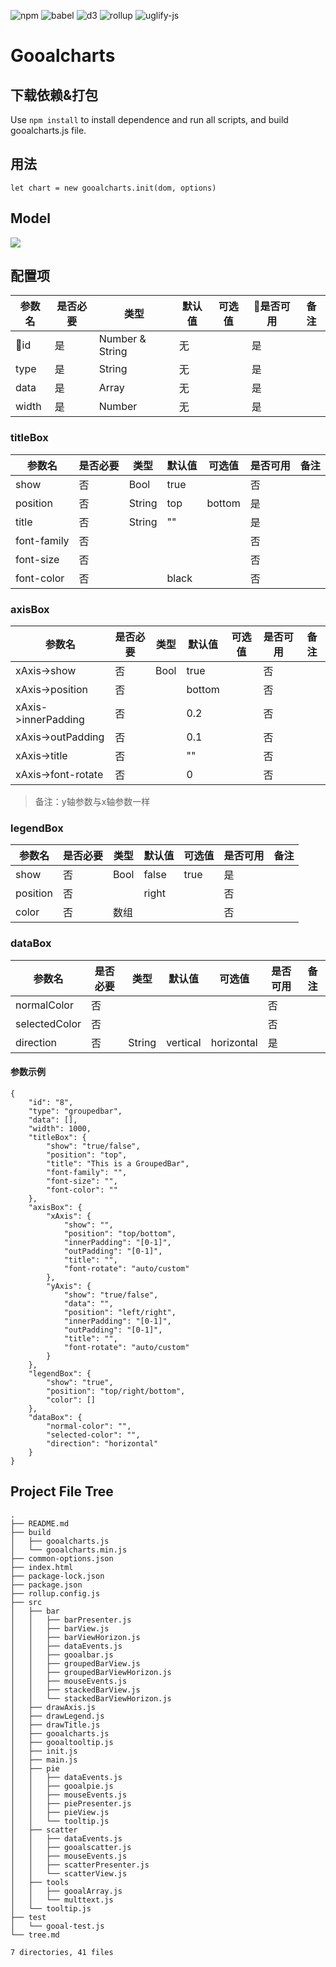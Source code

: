 ![npm](https://img.shields.io/npm/v/npm.svg) ![babel](https://img.shields.io/badge/babel-v6.26-blue.svg) ![d3](https://img.shields.io/badge/d3-v4.13-blue.svg) ![rollup](https://img.shields.io/badge/rollup-v0.57-blue.svg) ![uglify-js](https://img.shields.io/badge/uglifyjs-v2.8-blue.svg)
# Gooalcharts

## 下载依赖&打包

Use `npm install` to install dependence and run all scripts, and build gooalcharts.js file.

## 用法

``` 
let chart = new gooalcharts.init(dom, options) 
```

## Model
![](http://git.soyomics.com:9000/mars/gooal-charts/raw/master/demand&design/model.png)

## 配置项
参数名 |是否必要 |类型            |默认值 |可选值     |是否可用    |备注
------|-------|----------------|------|----------|----------|--------
id    |是     |Number & String |无    |          |是         |
type  |是     |String          |无     |         |是         |
data  |是     |Array           |无    |          |是         |
width |是     |Number          |无    |          |是         |

### titleBox
参数名       |是否必要  |类型   |默认值    |可选值     |是否可用     |备注
------------|--------|-------|---------|----------|-----------|------
show        |否      |Bool   |true     |          |否
position    |否      |String |top      |bottom    |是
title       |否      |String |""       |          |是
font-family |否      |       |         |          |否
font-size   |否      |       |         |          |否
font-color  |否      |       |black    |          |否

### axisBox
参数名               |是否必要  |类型   |默认值    |可选值     |是否可用     |备注
--------------------|--------|-------|---------|----------|-----------|------
xAxis->show         |否      |Bool   |true     |          |否          
xAxis->position     |否      |       |bottom   |          |否
xAxis->innerPadding |否      |       |0.2      |          |否
xAxis->outPadding   |否      |       |0.1      |          |否
xAxis->title        |否      |       |""       |          |否
xAxis->font-rotate  |否      |       |0        |          |否
>备注：y轴参数与x轴参数一样

### legendBox
参数名       |是否必要  |类型   |默认值    |可选值     |是否可用     |备注
------------|--------|-------|---------|----------|-----------|------
show        |否      |Bool   |false    |true      |是
position    |否      |       |right    |          |否
color       |否      |数组    |         |          |否

### dataBox
参数名                |是否必要  |类型   |默认值    |可选值     |是否可用     |备注
---------------------|--------|-------|---------|----------|-----------|------
normalColor          |否      |       |         |          |否
selectedColor        |否      |       |         |          |否
direction            |否      |String |vertical |horizontal|是

#### 参数示例
```
{
    "id": "8",
    "type": "groupedbar",
    "data": [],
    "width": 1000,
    "titleBox": {
        "show": "true/false",
        "position": "top",
        "title": "This is a GroupedBar",
        "font-family": "",
        "font-size": "",
        "font-color": ""
    },
    "axisBox": {
        "xAxis": {
            "show": "",
            "position": "top/bottom",
            "innerPadding": "[0-1]",
            "outPadding": "[0-1]",
            "title": "",
            "font-rotate": "auto/custom"
        },
        "yAxis": {
            "show": "true/false",
            "data": "",
            "position": "left/right",
            "innerPadding": "[0-1]",
            "outPadding": "[0-1]",
            "title": "",
            "font-rotate": "auto/custom"
        }
    },
    "legendBox": {
        "show": "true",
        "position": "top/right/bottom",
        "color": []
    },
    "dataBox": {
        "normal-color": "",
        "selected-color": "",
        "direction": "horizontal"
    }
}
```


## Project File Tree
```
.
├── README.md
├── build
│   ├── gooalcharts.js
│   └── gooalcharts.min.js
├── common-options.json
├── index.html
├── package-lock.json
├── package.json
├── rollup.config.js
├── src
│   ├── bar
│   │   ├── barPresenter.js
│   │   ├── barView.js
│   │   ├── barViewHorizon.js
│   │   ├── dataEvents.js
│   │   ├── gooalbar.js
│   │   ├── groupedBarView.js
│   │   ├── groupedBarViewHorizon.js
│   │   ├── mouseEvents.js
│   │   ├── stackedBarView.js
│   │   └── stackedBarViewHorizon.js
│   ├── drawAxis.js
│   ├── drawLegend.js
│   ├── drawTitle.js
│   ├── gooalcharts.js
│   ├── gooaltooltip.js
│   ├── init.js
│   ├── main.js
│   ├── pie
│   │   ├── dataEvents.js
│   │   ├── gooalpie.js
│   │   ├── mouseEvents.js
│   │   ├── piePresenter.js
│   │   ├── pieView.js
│   │   └── tooltip.js
│   ├── scatter
│   │   ├── dataEvents.js
│   │   ├── gooalscatter.js
│   │   ├── mouseEvents.js
│   │   ├── scatterPresenter.js
│   │   └── scatterView.js
│   ├── tools
│   │   ├── gooalArray.js
│   │   └── multtext.js
│   └── tooltip.js
├── test
│   └── gooal-test.js
└── tree.md

7 directories, 41 files

```

